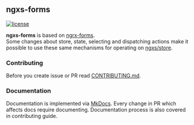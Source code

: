 ## ngxs-forms

[![license](https://img.shields.io/badge/License-MIT-blue.svg)](LICENSE)  
  
**ngxs-forms** is based on [ngrx-forms](https://github.com/MrWolfZ/ngrx-forms).  
Some changes about store, state, selecting and dispatching actions make it possible to use these same mechanisms for operating on [ngxs/store](https://github.com/ngxs/store).

### Contributing

Before you create issue or PR read [CONTRIBUTING.md](./CONTRIBUTING.md).

### Documentation

Documentation is implemented via [MkDocs](https://www.mkdocs.org/). Every change in PR which affects docs require documenting. Documentation process is also covered in contributing guide.
